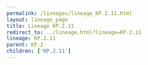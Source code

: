 ```yaml
---
permalink: /lineages/lineage_KP.2.11.html
layout: lineage_page
title: Lineage KP.2.11
redirect_to: ../lineage.html?lineage=KP.2.11
lineage: KP.2.11
parent: KP.2
children: ['KP.2.11']
---
```

